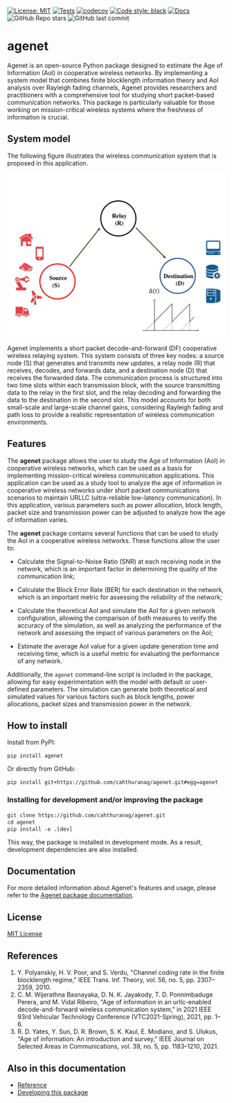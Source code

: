 [![License: MIT](https://img.shields.io/badge/License-MIT-yellow.svg)](https://github.com/cahthuranag/Agewire/blob/3000891c482e715b3006264a88dfcf4ed4aedc7c/LICENSE)
[![Tests](https://github.com/cahthuranag/agenet/actions/workflows/test.yml/badge.svg)](https://github.com/cahthuranag/agenet/actions/workflows/test.yml)
[![codecov](https://codecov.io/gh/cahthuranag/agenet/branch/main/graph/badge.svg?token=k8Ix6Zv8x9)](https://codecov.io/gh/cahthuranag/agenet)
[![Code style: black](https://img.shields.io/badge/code%20style-black-000000.svg)](https://github.com/psf/black)
[![Docs](https://img.shields.io/badge/docs-stable-blue.svg)](https://cahthuranag.github.io/agenet/)
![GitHub Repo stars](https://img.shields.io/github/stars/cahthuranag/agenet?style=social)
![GitHub last commit](https://img.shields.io/github/last-commit/cahthuranag/agenet)

# agenet

Agenet is an open-source Python package designed to estimate the Age of Information (AoI) in cooperative wireless networks. By implementing a system model that combines finite blocklength information theory and AoI analysis over Rayleigh fading channels, Agenet provides researchers and practitioners with a comprehensive tool for studying short packet-based communication networks. This package is particularly valuable for those working on mission-critical wireless systems where the freshness of information is crucial.

## System model

The following figure illustrates the wireless communication system that is proposed in this application.

![System model.](https://raw.githubusercontent.com/cahthuranag/agenet/main/docs/docs/image/Fig1.png)

Agenet implements a short packet decode-and-forward (DF) cooperative wireless relaying system. This system consists of three key nodes: a source node (S) that generates and transmits new updates, a relay node (R) that receives, decodes, and forwards data, and a destination node (D) that receives the forwarded data. The communication process is structured into two time slots within each transmission block, with the source transmitting data to the relay in the first slot, and the relay decoding and forwarding the data to the destination in the second slot. This model accounts for both small-scale and large-scale channel gains, considering Rayleigh fading and path loss to provide a realistic representation of wireless communication environments.

## Features
The **agenet** package allows the user to study the Age of Information (AoI) in cooperative wireless networks, which can be used as a basis for implementing mission-critical wireless communication applications. This application can be used as a study tool to analyze the age of information in cooperative wireless networks under short packet communications scenarios to maintain URLLC (ultra-reliable low-latency communication). In this application, various parameters such as power allocation, block length, packet size and transmission power can be adjusted to analyze how the age of information varies.

The **agenet** package contains several functions that can be used to study the AoI in a cooperative wireless networks. These functions allow the user to:

- Calculate the Signal-to-Noise Ratio (SNR) at each receiving node in the network, which is an important factor in determining the quality of the communication link;

- Calculate the Block Error Rate (BER) for each destination in the network, which is an important metric for assessing the reliability of the network;

- Calculate the theoretical AoI and simulate the AoI for a given network configuration, allowing the comparison of both measures to verify the accuracy of the simulation, as well as analyzing the performance of the network and assessing the impact of various parameters on the AoI;

- Estimate the average AoI value for a given update generation time and receiving time, which is a useful metric for evaluating the performance of any network.

Additionally, the `agenet` command-line script is included in the package, allowing for easy experimentation with the model with default or user-defined parameters. The simulation can generate both theoretical and simulated values for various factors such as block lengths, power allocations, packet sizes and transmission power in the network.
## How to install

Install from PyPI:

```
pip install agenet
```

Or directly from GitHub:

```
pip install git+https://github.com/cahthuranag/agenet.git#egg=agenet
```

### Installing for development and/or improving the package

```
git clone https://github.com/cahthuranag/agenet.git
cd agenet
pip install -e .[dev]
```

This way, the package is installed in development mode. As a result, development dependencies are also installed.

## Documentation

For more detailed information about Agenet's features and usage, please refer to the [Agenet package documentation](https://cahthuranag.github.io/agenet/).

## License

[MIT License](LICENSE)

## References

1. Y. Polyanskiy, H. V. Poor, and S. Verdu, "Channel coding rate in the finite blocklength regime," IEEE Trans. Inf. Theory, vol. 56, no. 5, pp. 2307–2359, 2010.
2. C. M. Wijerathna Basnayaka, D. N. K. Jayakody, T. D. Ponnimbaduge Perera, and M. Vidal Ribeiro, "Age of information in an urllc-enabled decode-and-forward wireless communication system," in 2021 IEEE 93rd Vehicular Technology Conference (VTC2021-Spring), 2021, pp. 1–6.
3. R. D. Yates, Y. Sun, D. R. Brown, S. K. Kaul, E. Modiano, and S. Ulukus, "Age of information: An introduction and survey," IEEE Journal on Selected Areas in Communications, vol. 39, no. 5, pp. 1183–1210, 2021.

## Also in this documentation

* [Reference](reference.md)
* [Developing this package](dev.md)



